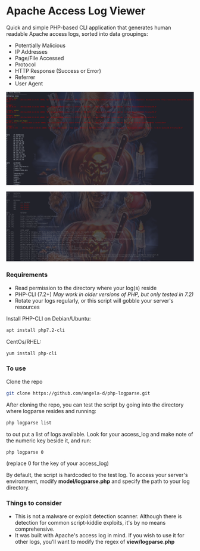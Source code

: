 # Apache Access Log Viewer
Quick and simple PHP-based CLI application that generates human readable Apache access logs, sorted into data groupings:
 - Potentially Malicious
 - IP Addresses
 - Page/File Accessed
 - Protocol
 - HTTP Response (Success or Error)
 - Referrer
 - User Agent

![screenshot](./img/screen1.png)

![screenshot](./img/screen2.png)

### Requirements
 - Read permission to the directory where your log(s) reside
 - PHP-CLI (7.2+) *May work in older versions of PHP, but only tested in 7.2)*
 - Rotate your logs regularly, or this script will gobble your server's resources


 Install PHP-CLI on Debian/Ubuntu:
```bash
apt install php7.2-cli
```

CentOs/RHEL:
```bash
yum install php-cli
```

### To use
Clone the repo
```bash
git clone https://github.com/angela-d/php-logparse.git
```
After cloning the repo, you can test the script by going into the directory where logparse resides and running:
```bash
php logparse list
```
to out put a list of logs available.  Look for your access_log and make note of the numeric key beside it, and run:
```bash
php logparse 0
```
(replace 0 for the key of your access_log)

By default, the script is hardcoded to the test log.  To access your server's environment, modify **model/logparse.php** and specify the path to your log directory.

### Things to consider
- This is not a malware or exploit detection scanner.  Although there is detection for common script-kiddie exploits, it's by no means comprehensive.
- It was built with Apache's access log in mind.  If you wish to use it for other logs, you'll want to modify the regex of **view/logparse.php**
